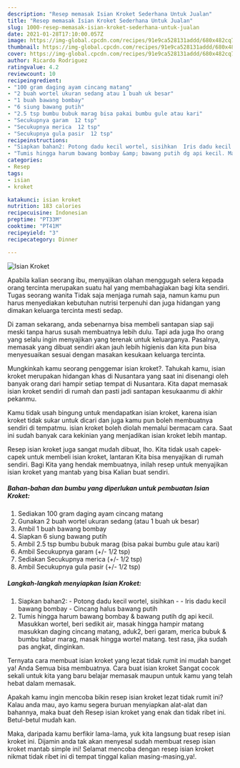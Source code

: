 ```yaml
---
description: "Resep memasak Isian Kroket Sederhana Untuk Jualan"
title: "Resep memasak Isian Kroket Sederhana Untuk Jualan"
slug: 1000-resep-memasak-isian-kroket-sederhana-untuk-jualan
date: 2021-01-28T17:10:00.057Z
image: https://img-global.cpcdn.com/recipes/91e9ca528131addd/680x482cq70/isian-kroket-foto-resep-utama.jpg
thumbnail: https://img-global.cpcdn.com/recipes/91e9ca528131addd/680x482cq70/isian-kroket-foto-resep-utama.jpg
cover: https://img-global.cpcdn.com/recipes/91e9ca528131addd/680x482cq70/isian-kroket-foto-resep-utama.jpg
author: Ricardo Rodriguez
ratingvalue: 4.2
reviewcount: 10
recipeingredient:
- "100 gram daging ayam cincang matang"
- "2 buah wortel ukuran sedang atau 1 buah uk besar"
- "1 buah bawang bombay"
- "6 siung bawang putih"
- "2.5 tsp bumbu bubuk marag bisa pakai bumbu gule atau kari"
- "Secukupnya garam  12 tsp"
- "Secukupnya merica  12 tsp"
- "Secukupnya gula pasir  12 tsp"
recipeinstructions:
- "Siapkan bahan2: Potong dadu kecil wortel, sisihkan  Iris dadu kecil bawang bombay Cincang halus bawang putih"
- "Tumis hingga harum bawang bombay &amp; bawang putih dg api kecil. Masukkan wortel, beri sedikit air, masak hingga hampir matang masukkan daging cincang matang, aduk2, beri garam, merica bubuk &amp; bumbu tabur marag, masak hingga wortel matang. test rasa, jika sudah pas angkat, dinginkan."
categories:
- Resep
tags:
- isian
- kroket

katakunci: isian kroket 
nutrition: 183 calories
recipecuisine: Indonesian
preptime: "PT33M"
cooktime: "PT41M"
recipeyield: "3"
recipecategory: Dinner

---
```



![Isian Kroket](https://img-global.cpcdn.com/recipes/91e9ca528131addd/680x482cq70/isian-kroket-foto-resep-utama.jpg)

Apabila kalian seorang ibu, menyajikan olahan menggugah selera kepada orang tercinta merupakan suatu hal yang membahagiakan bagi kita sendiri. Tugas seorang  wanita Tidak saja menjaga rumah saja, namun kamu pun harus menyediakan kebutuhan nutrisi terpenuhi dan juga hidangan yang dimakan keluarga tercinta mesti sedap.

Di zaman  sekarang, anda sebenarnya bisa membeli santapan siap saji meski tanpa harus susah membuatnya lebih dulu. Tapi ada juga lho orang yang selalu ingin menyajikan yang terenak untuk keluarganya. Pasalnya, memasak yang dibuat sendiri akan jauh lebih higienis dan kita pun bisa menyesuaikan sesuai dengan masakan kesukaan keluarga tercinta. 



Mungkinkah kamu seorang penggemar isian kroket?. Tahukah kamu, isian kroket merupakan hidangan khas di Nusantara yang saat ini disenangi oleh banyak orang dari hampir setiap tempat di Nusantara. Kita dapat memasak isian kroket sendiri di rumah dan pasti jadi santapan kesukaanmu di akhir pekanmu.

Kamu tidak usah bingung untuk mendapatkan isian kroket, karena isian kroket tidak sukar untuk dicari dan juga kamu pun boleh membuatnya sendiri di tempatmu. isian kroket boleh diolah memalui bermacam cara. Saat ini sudah banyak cara kekinian yang menjadikan isian kroket lebih mantap.

Resep isian kroket juga sangat mudah dibuat, lho. Kita tidak usah capek-capek untuk membeli isian kroket, lantaran Kita bisa menyajikan di rumah sendiri. Bagi Kita yang hendak membuatnya, inilah resep untuk menyajikan isian kroket yang mantab yang bisa Kalian buat sendiri.

<!--inarticleads1-->

##### Bahan-bahan dan bumbu yang diperlukan untuk pembuatan Isian Kroket:

1. Sediakan 100 gram daging ayam cincang matang
1. Gunakan 2 buah wortel ukuran sedang (atau 1 buah uk besar)
1. Ambil 1 buah bawang bombay
1. Siapkan 6 siung bawang putih
1. Ambil 2.5 tsp bumbu bubuk marag (bisa pakai bumbu gule atau kari)
1. Ambil Secukupnya garam (+/- 1/2 tsp)
1. Sediakan Secukupnya merica (+/- 1/2 tsp)
1. Ambil Secukupnya gula pasir (+/- 1/2 tsp)




<!--inarticleads2-->

##### Langkah-langkah menyiapkan Isian Kroket:

1. Siapkan bahan2: - Potong dadu kecil wortel, sisihkan -  - Iris dadu kecil bawang bombay - Cincang halus bawang putih
1. Tumis hingga harum bawang bombay &amp; bawang putih dg api kecil. Masukkan wortel, beri sedikit air, masak hingga hampir matang masukkan daging cincang matang, aduk2, beri garam, merica bubuk &amp; bumbu tabur marag, masak hingga wortel matang. test rasa, jika sudah pas angkat, dinginkan.




Ternyata cara membuat isian kroket yang lezat tidak rumit ini mudah banget ya! Anda Semua bisa membuatnya. Cara buat isian kroket Sangat cocok sekali untuk kita yang baru belajar memasak maupun untuk kamu yang telah hebat dalam memasak.

Apakah kamu ingin mencoba bikin resep isian kroket lezat tidak rumit ini? Kalau anda mau, ayo kamu segera buruan menyiapkan alat-alat dan bahannya, maka buat deh Resep isian kroket yang enak dan tidak ribet ini. Betul-betul mudah kan. 

Maka, daripada kamu berfikir lama-lama, yuk kita langsung buat resep isian kroket ini. Dijamin anda tak akan menyesal sudah membuat resep isian kroket mantab simple ini! Selamat mencoba dengan resep isian kroket nikmat tidak ribet ini di tempat tinggal kalian masing-masing,ya!.

